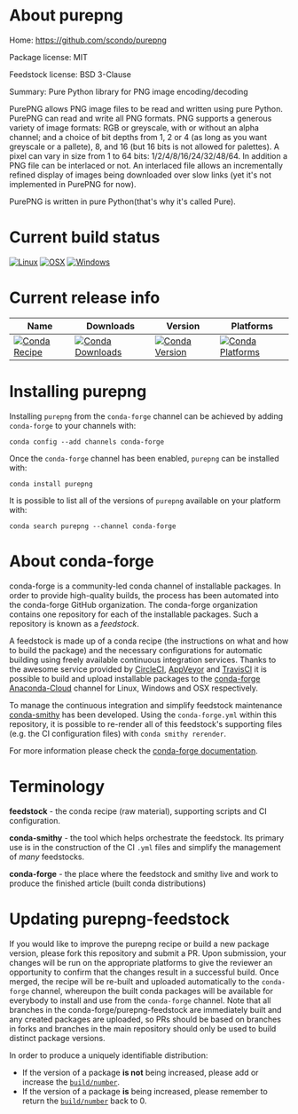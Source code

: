 About purepng
=============

Home: https://github.com/scondo/purepng

Package license: MIT

Feedstock license: BSD 3-Clause

Summary: Pure Python library for PNG image encoding/decoding

PurePNG allows PNG image files to be read and written using pure Python. PurePNG can read and write all PNG formats. PNG supports a generous variety of image formats: RGB or greyscale, with or without an alpha channel; and a choice of bit depths from 1, 2 or 4 (as long as you want greyscale or a pallete), 8, and 16 (but 16 bits is not allowed for palettes). A pixel can vary in size from 1 to 64 bits: 1/2/4/8/16/24/32/48/64. In addition a PNG file can be interlaced or not. An interlaced file allows an incrementally refined display of images being downloaded over slow links (yet it's not implemented in PurePNG for now).

PurePNG is written in pure Python(that's why it's called Pure).


Current build status
====================

[![Linux](https://img.shields.io/circleci/project/github/conda-forge/purepng-feedstock/master.svg?label=Linux)](https://circleci.com/gh/conda-forge/purepng-feedstock)
[![OSX](https://img.shields.io/travis/conda-forge/purepng-feedstock/master.svg?label=macOS)](https://travis-ci.org/conda-forge/purepng-feedstock)
[![Windows](https://img.shields.io/appveyor/ci/conda-forge/purepng-feedstock/master.svg?label=Windows)](https://ci.appveyor.com/project/conda-forge/purepng-feedstock/branch/master)

Current release info
====================

| Name | Downloads | Version | Platforms |
| --- | --- | --- | --- |
| [![Conda Recipe](https://img.shields.io/badge/recipe-purepng-green.svg)](https://anaconda.org/conda-forge/purepng) | [![Conda Downloads](https://img.shields.io/conda/dn/conda-forge/purepng.svg)](https://anaconda.org/conda-forge/purepng) | [![Conda Version](https://img.shields.io/conda/vn/conda-forge/purepng.svg)](https://anaconda.org/conda-forge/purepng) | [![Conda Platforms](https://img.shields.io/conda/pn/conda-forge/purepng.svg)](https://anaconda.org/conda-forge/purepng) |

Installing purepng
==================

Installing `purepng` from the `conda-forge` channel can be achieved by adding `conda-forge` to your channels with:

```
conda config --add channels conda-forge
```

Once the `conda-forge` channel has been enabled, `purepng` can be installed with:

```
conda install purepng
```

It is possible to list all of the versions of `purepng` available on your platform with:

```
conda search purepng --channel conda-forge
```


About conda-forge
=================

conda-forge is a community-led conda channel of installable packages.
In order to provide high-quality builds, the process has been automated into the
conda-forge GitHub organization. The conda-forge organization contains one repository
for each of the installable packages. Such a repository is known as a *feedstock*.

A feedstock is made up of a conda recipe (the instructions on what and how to build
the package) and the necessary configurations for automatic building using freely
available continuous integration services. Thanks to the awesome service provided by
[CircleCI](https://circleci.com/), [AppVeyor](https://www.appveyor.com/)
and [TravisCI](https://travis-ci.org/) it is possible to build and upload installable
packages to the [conda-forge](https://anaconda.org/conda-forge)
[Anaconda-Cloud](https://anaconda.org/) channel for Linux, Windows and OSX respectively.

To manage the continuous integration and simplify feedstock maintenance
[conda-smithy](https://github.com/conda-forge/conda-smithy) has been developed.
Using the ``conda-forge.yml`` within this repository, it is possible to re-render all of
this feedstock's supporting files (e.g. the CI configuration files) with ``conda smithy rerender``.

For more information please check the [conda-forge documentation](https://conda-forge.org/docs/).

Terminology
===========

**feedstock** - the conda recipe (raw material), supporting scripts and CI configuration.

**conda-smithy** - the tool which helps orchestrate the feedstock.
                   Its primary use is in the construction of the CI ``.yml`` files
                   and simplify the management of *many* feedstocks.

**conda-forge** - the place where the feedstock and smithy live and work to
                  produce the finished article (built conda distributions)


Updating purepng-feedstock
==========================

If you would like to improve the purepng recipe or build a new
package version, please fork this repository and submit a PR. Upon submission,
your changes will be run on the appropriate platforms to give the reviewer an
opportunity to confirm that the changes result in a successful build. Once
merged, the recipe will be re-built and uploaded automatically to the
`conda-forge` channel, whereupon the built conda packages will be available for
everybody to install and use from the `conda-forge` channel.
Note that all branches in the conda-forge/purepng-feedstock are
immediately built and any created packages are uploaded, so PRs should be based
on branches in forks and branches in the main repository should only be used to
build distinct package versions.

In order to produce a uniquely identifiable distribution:
 * If the version of a package **is not** being increased, please add or increase
   the [``build/number``](https://conda.io/docs/user-guide/tasks/build-packages/define-metadata.html#build-number-and-string).
 * If the version of a package **is** being increased, please remember to return
   the [``build/number``](https://conda.io/docs/user-guide/tasks/build-packages/define-metadata.html#build-number-and-string)
   back to 0.
